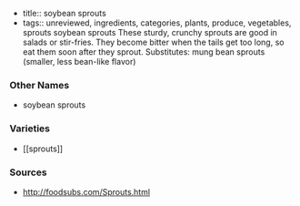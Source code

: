 - title:: soybean sprouts
- tags:: unreviewed, ingredients, categories, plants, produce, vegetables, sprouts
soybean sprouts These sturdy, crunchy sprouts are good in salads or stir-fries. They become bitter when the tails get too long, so eat them soon after they sprout. Substitutes: mung bean sprouts (smaller, less bean-like flavor)

### Other Names

* soybean sprouts

### Varieties

* [[sprouts]]

### Sources
* http://foodsubs.com/Sprouts.html
